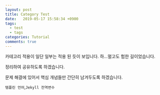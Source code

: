 ```yaml
---
layout: post
title: Category Test
date:   2019-05-17 15:58:34 +0900
tags:
  - test
  - tags
categories: Tutorial
comments: true
---
```


카테고리 적용이 일단 일부는 적용 된 듯이 보입니다. 하...멀고도 험한 길이었습니다.

정리하여 공유하도록 하겠습니다.

문제 해결에 있어서 핵심 개념들만 간단히 남겨두도록 하겠습니다.

`템플린 언어`,`Jekyll 전역변수`